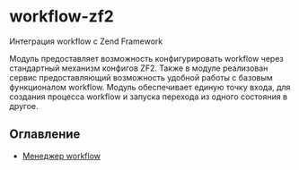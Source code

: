# workflow-zf2 #
Интеграция workflow c Zend Framework

Модуль предоставляет возможность конфигурировать workflow через стандартный механизм конфигов ZF2. Также в модуле
реализован сервис предоставляющий возможность удобной работы с базовым функционалом workflow. Модуль обеспечивает
единую точку входа, для создания процесса workflow и запуска перехода из одного состояния в другое. 

## Оглавление ##

* [Менеджер workflow](doc/ru/workflow-manager.md)


 